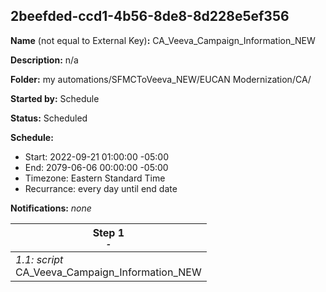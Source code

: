 ## 2beefded-ccd1-4b56-8de8-8d228e5ef356

**Name** (not equal to External Key)**:** CA_Veeva_Campaign_Information_NEW

**Description:** n/a

**Folder:** my automations/SFMCToVeeva_NEW/EUCAN Modernization/CA/

**Started by:** Schedule

**Status:** Scheduled

**Schedule:**

* Start: 2022-09-21 01:00:00 -05:00
* End: 2079-06-06 00:00:00 -05:00
* Timezone: Eastern Standard Time
* Recurrance: every day until end date

**Notifications:** _none_


| Step 1<br>_<small>-</small>_ |
| --- |
| _1.1: script_<br>CA_Veeva_Campaign_Information_NEW |
